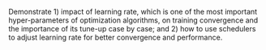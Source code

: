 Demonstrate 1) impact of learning rate, which is one of the most important hyper-parameters of optimization algorithms, on training convergence and the importance of its tune-up case by case; and 2) how to use schedulers to adjust learning rate for better convergence and performance. 